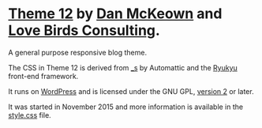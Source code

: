 [Theme 12](http://djmcloud.danieljmckeown.com/theme12/) by [Dan McKeown](http://danmckeown.info) and [Love Birds Consulting](http://lovebirdsconsulting.com).
=======

A general purpose responsive blog theme.

The CSS in Theme 12 is derived from [_s](https://github.com/automattic/_s) by Automattic and the [Ryukyu](https://github.com/pacificpelican/ryukyu) front-end framework.

It runs on [WordPress](http://wordpress.org) and is licensed under the GNU GPL, [version 2](https://www.gnu.org/licenses/old-licenses/gpl-2.0.en.html) or later.

It was started in November 2015 and more information is available in the [style.css](style.css) file.
